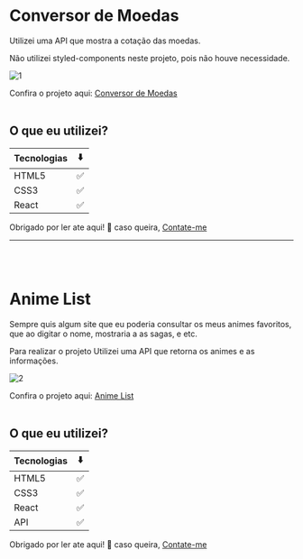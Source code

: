 # Conversor de Moedas

Utilizei uma API que mostra a cotação das moedas.

Não utilizei styled-components neste projeto, pois não houve necessidade.

![1](https://user-images.githubusercontent.com/98242025/175861614-08d182d9-5748-4a57-a9fc-75b5cf8f55b9.gif)

Confira o projeto aqui: [Conversor de Moedas](https://conversor-moedas-devoliveira61.surge.sh)<br /><br />

## O que eu utilizei?

Tecnologias | ⬇️
--------- | ------
HTML5 | ✅
CSS3 | ✅
React | ✅

Obrigado por ler ate aqui! 👋 caso queira, <a href="https://www.linkedin.com/in/devoliveira61/">Contate-me</a>
<hr>

</br>
</br>

# Anime List

Sempre quis algum site que eu poderia consultar os meus animes favoritos,
que ao digitar o nome, mostraria a as sagas, e etc.

Para realizar o projeto Utilizei uma API que retorna os animes e as informações.

![2](https://user-images.githubusercontent.com/98242025/176361212-166dfb6d-6896-4162-b2ba-e5847bd53631.gif)



Confira o projeto aqui: [Anime List](https://anime_list.surge.sh/)<br /><br />

## O que eu utilizei?

Tecnologias | ⬇️
--------- | ------
HTML5 | ✅
CSS3 | ✅
React | ✅
API | ✅

Obrigado por ler ate aqui! 👋 caso queira, <a href="https://www.linkedin.com/in/devoliveira61/">Contate-me</a>

